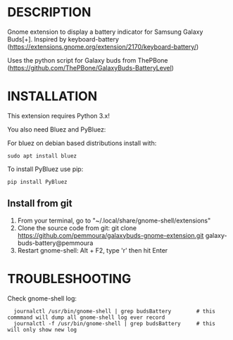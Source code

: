 # DESCRIPTION

Gnome extension to display a battery indicator for Samsung Galaxy Buds\[+\]. Inspired by keyboard-battery (https://extensions.gnome.org/extension/2170/keyboard-battery/)

Uses the python script for Galaxy buds from ThePBone (https://github.com/ThePBone/GalaxyBuds-BatteryLevel)
# INSTALLATION

This extension requires Python 3.x!

You also need Bluez and PyBluez:

For bluez on debian based distributions install with:

```
sudo apt install bluez
```

To install PyBluez use pip:

```
pip install PyBluez
```


## Install from git
   1. From your terminal, go to "~/.local/share/gnome-shell/extensions"
   2. Clone the source code from git:
	git clone https://github.com/pemmoura/galaxybuds-gnome-extension.git galaxy-buds-battery@pemmoura
   3. Restart gnome-shell: Alt + F2, type 'r' then hit Enter


# TROUBLESHOOTING

Check gnome-shell log:

      journalctl /usr/bin/gnome-shell | grep budsBattery		# this commmand will dump all gnome-shell log ever record
      journalctl -f /usr/bin/gnome-shell | grep budsBattery		# this will only show new log

